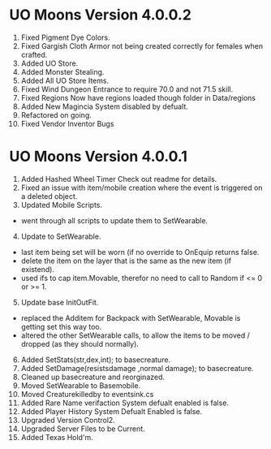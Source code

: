 # UO Moons Version 4.0.0.2

1. Fixed Pigment Dye Colors.
2. Fixed Gargish Cloth Armor not being created correctly for females when crafted.
3. Added UO Store.
4. Added Monster Stealing.
5. Added All UO Store Items.
6. Fixed Wind Dungeon Entrance to require 70.0 and not 71.5 skill.
7. Fixed Regions Now have regions loaded though folder in Data/regions
8. Added New Magincia System disabled by defualt.
9. Refactored on going.
10. Fixed Vendor Inventor Bugs

# UO Moons Version 4.0.0.1

1. Added Hashed Wheel Timer Check out readme for details.
2. Fixed an issue with item/mobile creation where the event is triggered on a deleted object.
3. Updated Mobile Scripts.
- went through all scripts to update them to SetWearable.
4. Update to SetWearable.
- last item being set will be worn (if no override to OnEquip returns false.
- delete the item on the layer that is the same as the new item (if existend).
- used ifs to cap item.Movable, therefor no need to call to Random if <= 0 or >= 1.
5. Update base InitOutFit.
- replaced the Additem for Backpack with SetWearable, Movable is getting set this way too.
- altered the other SetWearable calls, to allow the items to be moved / dropped (as they should normally).
6. Added SetStats(str,dex,int); to basecreature.
7. Added SetDamage(resistsdamage ,normal damage); to basecreature.
8. Cleaned up basecreature and reorginazed.
9. Moved SetWearable to Basemobile.
10. Moved Creaturekilledby to eventsink.cs
11. Added Rare Name verifaction System defualt enabled is false.
12. Added Player History System Defualt Enabled is false.
13. Upgraded Version Control2.
14. Upgraded Server Files to be Current.
15. Added Texas Hold'm.


